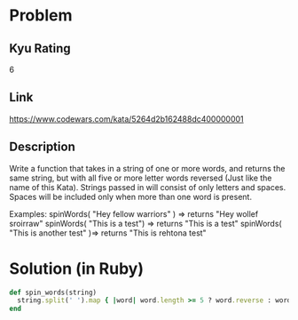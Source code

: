 # Problem

## Kyu Rating

6

## Link

https://www.codewars.com/kata/5264d2b162488dc400000001

## Description

Write a function that takes in a string of one or more words, and returns the same string, but with all five or more letter words reversed (Just like the name of this Kata). Strings passed in will consist of only letters and spaces. Spaces will be included only when more than one word is present.

Examples: spinWords( "Hey fellow warriors" ) => returns "Hey wollef sroirraw" spinWords( "This is a test") => returns "This is a test" spinWords( "This is another test" )=> returns "This is rehtona test"

# Solution (in Ruby)

```ruby
def spin_words(string)
  string.split(' ').map { |word| word.length >= 5 ? word.reverse : word }.join(' ')
end
```
